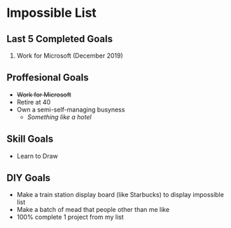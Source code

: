 # Impossible List

## Last 5 Completed Goals

1. Work for Microsoft (December 2019)

## Proffesional Goals

* ~~Work for Microsoft~~
* Retire at 40
* Own a semi-self-managing busyness
  * *Something like a hotel*

## Skill Goals

* Learn to Draw

## DIY Goals

* Make a train station display board (like Starbucks) to display impossible list
* Make a batch of mead that people other than me like
* 100% complete 1 project from my list
